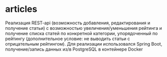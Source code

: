 # articles
Реализация REST-api (возможность добавления, редактирования и получение статьи) с возможностью увеличения/уменьшения рейтинга и получение списка статей по конкретной категории, упорядоченный по рейтингу (дополнительное условие: не выводить статьи с отрицательным рейтингом). Для реализации использовался Spring Boot, получение/запись данных из/в PostgreSQL в контейнере Docker
